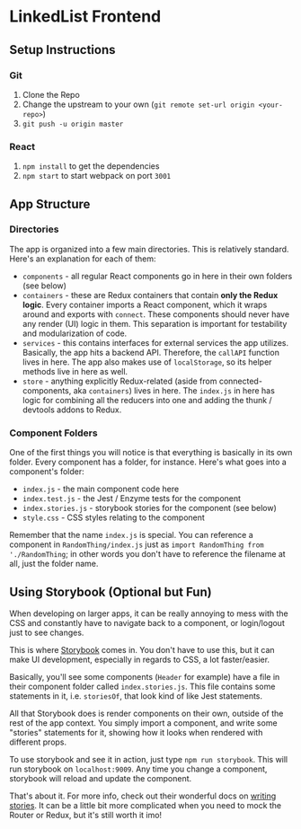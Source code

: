 # LinkedList Frontend

## Setup Instructions

### Git

1.  Clone the Repo
1.  Change the upstream to your own (`git remote set-url origin <your-repo>`)
1.  `git push -u origin master`

### React

1.  `npm install` to get the dependencies
1.  `npm start` to start webpack on port `3001`

## App Structure

### Directories

The app is organized into a few main directories. This is relatively standard. Here's an explanation for each of them:

- `components` - all regular React components go in here in their own folders (see below)
- `containers` - these are Redux containers that contain **only the Redux logic**. Every container imports a React component, which it wraps around and exports with `connect`. These components should never have any render (UI) logic in them. This separation is important for testability and modularization of code.
- `services` - this contains interfaces for external services the app utilizes. Basically, the app hits a backend API. Therefore, the `callAPI` function lives in here. The app also makes use of `localStorage`, so its helper methods live in here as well.
- `store` - anything explicitly Redux-related (aside from connected-components, aka `containers`) lives in here. The `index.js` in here has logic for combining all the reducers into one and adding the thunk / devtools addons to Redux.

### Component Folders

One of the first things you will notice is that everything is basically in its own folder. Every component has a folder, for instance. Here's what goes into a component's folder:

- `index.js` - the main component code here
- `index.test.js` - the Jest / Enzyme tests for the component
- `index.stories.js` - storybook stories for the component (see below)
- `style.css` - CSS styles relating to the component

Remember that the name `index.js` is special. You can reference a component in `RandomThing/index.js` just as `import RandomThing from './RandomThing`; in other words you don't have to reference the filename at all, just the folder name.

## Using Storybook (Optional but Fun)

When developing on larger apps, it can be really annoying to mess with the CSS and constantly have to navigate back to a component, or login/logout just to see changes.

This is where [Storybook](https://storybook.js.org/) comes in. You don't have to use this, but it can make UI development, especially in regards to CSS, a lot faster/easier.

Basically, you'll see some components (`Header` for example) have a file in their component folder called `index.stories.js`. This file contains some statements in it, i.e. `storiesOf`, that look kind of like Jest statements.

All that Storybook does is render components on their own, outside of the rest of the app context. You simply import a component, and write some "stories" statements for it, showing how it looks when rendered with different props.

To use storybook and see it in action, just type `npm run storybook`. This will run storybook on `localhost:9009`. Any time you change a component, storybook will reload and update the component.

That's about it. For more info, check out their wonderful docs on [writing stories](https://storybook.js.org/basics/writing-stories/). It can be a little bit more complicated when you need to mock the Router or Redux, but it's still worth it imo!
